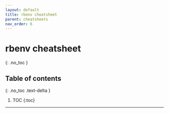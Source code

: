 ```yaml
---
layout: default
title: rbenv cheatsheet
parent: cheatsheets
nav_order: 6
---
```

# rbenv cheatsheet
{: .no_toc }

## Table of contents
{: .no_toc .text-delta }

1. TOC
{:toc}

---
